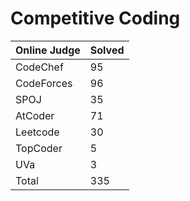 # Competitive Coding
|Online Judge|Solved|
|------ | ------|
|CodeChef | 95 |  
|CodeForces | 96 |  
|SPOJ | 35 |  
|AtCoder | 71 |  
|Leetcode | 30 |  
|TopCoder | 5 |  
|UVa | 3 |  
|Total | 335 |
